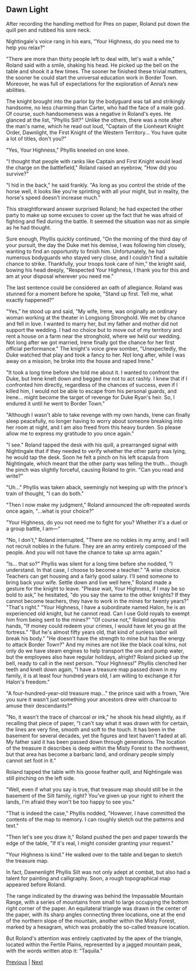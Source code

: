 ## Dawn Light
After recording the handling method for Pres on paper, Roland put down the quill pen and rubbed his sore neck.

Nightingale's voice rang in his ears, "Your Highness, do you need me to help you relax?"

"There are more than thirty people left to deal with, let's wait a while," Roland said with a smile, shaking his head. He picked up the bell on the table and shook it a few times. The sooner he finished these trivial matters, the sooner he could start the universal education work in Border Town. Moreover, he was full of expectations for the exploration of Anna’s new abilities.

The knight brought into the parlor by the bodyguard was tall and strikingly handsome, no less charming than Carter, who had the face of a male god. Of course, such handsomeness was a negative in Roland's eyes. He glanced at the list, "Phyllis Silt?" Unlike the others, there was a note after the man's name, which he read out loud, "Captain of the Lionheart Knight Order, Dawnlight, the First Knight of the Western Territory... You have quite a lot of titles, don't you?"

"Yes, Your Highness," Phyllis kneeled on one knee.

"I thought that people with ranks like Captain and First Knight would lead the charge on the battlefield," Roland raised an eyebrow, "How did you survive?"

"I hid in the back," he said frankly. "As long as you control the stride of the horse well, it looks like you're sprinting with all your might, but in reality, the horse's speed doesn't increase much."

This straightforward answer surprised Roland; he had expected the other party to make up some excuses to cover up the fact that he was afraid of fighting and fled during the battle. It seemed the situation was not as simple as he had thought.

Sure enough, Phyllis quickly continued, "On the morning of the third day of your pursuit, the day the Duke met his demise, I was following him closely, wanting to find an opportunity to finish him. Unfortunately, he had numerous bodyguards who stayed very close, and I couldn't find a suitable chance to strike. Thankfully, your troops took care of him," the knight said, bowing his head deeply, "Respected Your Highness, I thank you for this and am at your disposal wherever you need me."

The last sentence could be considered an oath of allegiance. Roland was stunned for a moment before he spoke, "Stand up first. Tell me, what exactly happened?"

"Yes," he stood up and said, "My wife, Irene, was originally an ordinary woman working at the theater in Longsong Stronghold. We met by chance and fell in love. I wanted to marry her, but my father and mother did not support the wedding. I had no choice but to move out of my territory and rent a house on a farm near the stronghold, where we held our wedding. Not long after we got married, Irene finally got the chance for her first official performance." The knight's voice grew somber, "Unexpectedly, the Duke watched that play and took a fancy to her. Not long after, while I was away on a mission, he broke into the house and raped Irene."

"It took a long time before she told me about it. I wanted to confront the Duke, but Irene knelt down and begged me not to act rashly. I knew that if I confronted him directly, regardless of the chances of success, even if I killed him, I would not be able to escape from his personal guards, and Irene... might become the target of revenge for Duke Ryan's heir. So, I endured it until he went to Border Town."

"Although I wasn't able to take revenge with my own hands, Irene can finally sleep peacefully, no longer having to worry about someone breaking into her room at night, and I am also freed from this heavy burden. So please allow me to express my gratitude to you once again."

"I see." Roland tapped the desk with his quill, a prearranged signal with Nightingale that if they needed to verify whether the other party was lying, he would tap the desk. Soon he felt a pinch on his left scapula from Nightingale, which meant that the other party was telling the truth... though the pinch was slightly forceful, causing Roland to grin. "Can you read and write?"

"Uh..." Phyllis was taken aback, seemingly not keeping up with the prince's train of thought, "I can do both."

"Then I now make my judgment," Roland announced the oft-repeated words once again, "…what is your choice?"

"Your Highness, do you not need me to fight for you? Whether it's a duel or a group battle, I am—"

"No, I don't," Roland interrupted, "There are no nobles in my army, and I will not recruit nobles in the future. They are an army entirely composed of the people. And you will not have the chance to take up arms again."

"Is... that so?" Phyllis was silent for a long time before she nodded, "I understand. In that case, I choose to become a teacher."
"A wise choice. Teachers can get housing and a fairly good salary. I'll send someone to bring back your wife. Settle down and live well here," Roland made a gesture for the knight to leave.
"Please wait, Your Highness, if I may be so bold to ask," he hesitated, "do you say the same to the other knights? If they cannot become teachers, they have to work in the mines for twenty years?"
"That's right."
"Your Highness, I have a subordinate named Halon, he is an experienced old knight, but he cannot read. Can I use Gold royals to exempt him from being sent to the mines?"
"Of course not," Roland spread his hands, "If money could redeem your crimes, I would have let you go at the fortress."
"But he's almost fifty years old, that kind of sunless labor will break his body."
"He doesn't have the strength to mine but has the energy to attack Border Town?" And my mines are not like the black coal kilns, not only do we have steam engines to help transport the ore and pump water, but the employees also have regular holidays, alright? Roland picked up the bell, ready to call in the next person.
"Your Highness!" Phyllis clenched her teeth and knelt down again, "I have a treasure map passed down in my family, it is at least four hundred years old, I am willing to exchange it for Halon's freedom."

"A four-hundred-year-old treasure map..." the prince said with a frown, "Are you sure it wasn't just something your ancestors drew with charcoal to amuse their descendants?"

"No, it wasn't the trace of charcoal or ink," he shook his head slightly, as if recalling that piece of paper, "I can't say what it was drawn with for certain, the lines are very fine, smooth and soft to the touch. It has been in the basement for several decades, yet the figures and text haven't faded at all. My father said it has been passed down through generations. The location of the treasure it describes is deep within the Misty Forest to the northwest, but that area has become a barbaric land, and ordinary people simply cannot set foot in it."

Roland tapped the table with his goose feather quill, and Nightingale was still pinching on the left side.

"Well, even if what you say is true, that treasure map should still be in the basement of the Silt family, right? You've given up your right to inherit the lands, I'm afraid they won't be too happy to see you."

"That is indeed the case," Phyllis nodded, "However, I have committed the contents of the map to memory. I can roughly sketch out the patterns and text."

"Then let's see you draw it," Roland pushed the pen and paper towards the edge of the table, "If it's real, I might consider granting your request."

"Your Highness is kind." He walked over to the table and began to sketch the treasure map.

In fact, Dawnenlight Phyllis Silt was not only adept at combat, but also had a talent for painting and calligraphy. Soon, a rough topographical map appeared before Roland.

The range indicated by the drawing was behind the Impassable Mountain Range, with a series of mountains from small to large occupying the bottom right corner of the paper. An equilateral triangle was drawn in the center of the paper, with its sharp angles connecting three locations, one at the end of the northern slope of the mountain, another within the Misty Forest, marked by a hexagram, which was probably the so-called treasure location.

But Roland's attention was entirely captivated by the apex of the triangle, located within the Fertile Plains, represented by a jagged mountain peak, with the words written atop it: "Taquila."



[Previous](CH0133.md) | [Next](CH0135.md)
